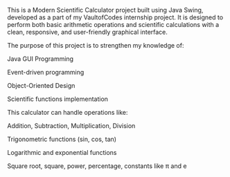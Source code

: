 This is a Modern Scientific Calculator project built using Java Swing, developed as a part of my VaultofCodes internship project. It is designed to perform both basic arithmetic operations and scientific calculations with a clean, responsive, and user-friendly graphical interface.

The purpose of this project is to strengthen my knowledge of:

Java GUI Programming

Event-driven programming

Object-Oriented Design

Scientific functions implementation

This calculator can handle operations like:

Addition, Subtraction, Multiplication, Division

Trigonometric functions (sin, cos, tan)

Logarithmic and exponential functions

Square root, square, power, percentage, constants like π and e
